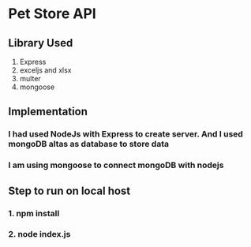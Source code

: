 # Pet Store API

## Library Used
1. Express
2. exceljs and xlsx
3. multer
4. mongoose

## Implementation

### I had used NodeJs with Express to create server. And I used mongoDB altas as database to store data
### I am using mongoose to connect mongoDB with nodejs
 
## Step to run on local host
### 1. npm install
### 2. node index.js
